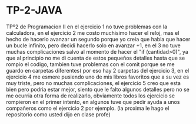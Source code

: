 # TP-2-JAVA
TPº2 de Programacion II 
en el ejercicio 1 no tuve problemas con la calculadora, en el ejercicio 2 me costo muchisimo hacer el reloj, mas el hecho de hacerlo avanzar un segundo porque yo creia que habia que hacer un bucle infinito, pero decidi hacerlo solo en avanzar +1, en el 3 no tuve muchas complicaciones salvo al momento de hacer el "if (cantidad>0)", ya que al principio no me di cuenta de estos pequeños detalles hasta que se rompio el codigo, tambien tuve problemas con el comit porque se me guardo en carpetas diferentes( por eso hay 2 carpetas del ejercicio 3, en el ejercicio 4 me esmere pusiendo uno de mis libros favoritos que a su vez es muy triste, pero no muchas complicaciones, el ejercicio 5 creo que esta bien pero podria estar mejor, siento que le falto algunos detalles pero no se me ocurria otra forma de realizarlo, obviamente todos los ejercicio se rompieron en el primer intento, en algunos tuve que pedir ayuda a unos compañeros como el ejercicio 2 por ejemplo. (la proxima le hago el repositorio como usted dijo en clase profe) 
